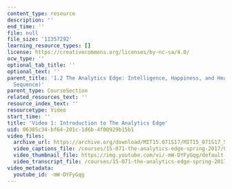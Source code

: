 ```yaml
---
content_type: resource
description: ''
end_time: ''
file: null
file_size: '11357292'
learning_resource_types: []
license: https://creativecommons.org/licenses/by-nc-sa/4.0/
ocw_type: ''
optional_tab_title: ''
optional_text: ''
parent_title: '1.2 The Analytics Edge: Intelligence, Happiness, and Health  (Lecture
  Sequence)'
parent_type: CourseSection
related_resources_text: ''
resource_index_text: ''
resourcetype: Video
start_time: ''
title: 'Video 1: Introduction to The Analytics Edge'
uid: 06385c34-bf64-201c-1d6b-4f00929b15b1
video_files:
  archive_url: https://archive.org/download/MIT15.071S17/MIT15_071S17_Session_1.2.01_300k.mp4
  video_captions_file: /courses/15-071-the-analytics-edge-spring-2017/020a065bc64754f894a0cd639bcbfc50_-mW-DYFyGqg.vtt
  video_thumbnail_file: https://img.youtube.com/vi/-mW-DYFyGqg/default.jpg
  video_transcript_file: /courses/15-071-the-analytics-edge-spring-2017/455f3a4edeb1cf9b3fe221ae1df53313_-mW-DYFyGqg.pdf
video_metadata:
  youtube_id: -mW-DYFyGqg
---
```


